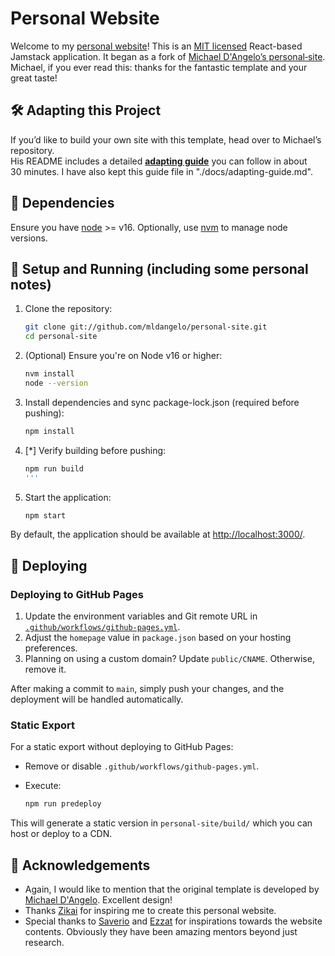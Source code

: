 # Personal Website

Welcome to my [personal website](https://zhangkai.io)! This is an [MIT licensed](https://github.com/mldangelo/personal-site/blob/main/LICENSE) React-based Jamstack application. It began as a fork of [Michael D'Angelo’s personal‑site](https://github.com/mldangelo/personal-site). Michael, if you ever read this: thanks for the fantastic template and your great taste!

## 🛠 Adapting this Project

If you’d like to build your own site with this template, head over to Michael’s repository.  
His README includes a detailed **[adapting guide](./docs/adapting-guide.md)** you can follow in about 30 minutes.
I have also kept this guide file in "./docs/adapting-guide.md".

## 🔧 Dependencies

Ensure you have [node](https://nodejs.org/) >= v16. Optionally, use [nvm](https://github.com/nvm-sh/nvm#installing-and-updating) to manage node versions.

## 🚀 Setup and Running (including some personal notes)

1. Clone the repository:

   ```bash
   git clone git://github.com/mldangelo/personal-site.git
   cd personal-site
   ```

2. (Optional) Ensure you're on Node v16 or higher:

   ```bash
   nvm install
   node --version
   ```

3. Install dependencies and sync package-lock.json (required before pushing):

   ```bash
   npm install
   ```

4. [*] Verify building before pushing:
   
   ```bash
   npm run build
   '''

4. Start the application:

   ```bash
   npm start
   ```

By default, the application should be available at [http://localhost:3000/](http://localhost:3000/).

## 🚢 Deploying

### Deploying to GitHub Pages

1. Update the environment variables and Git remote URL in [`.github/workflows/github-pages.yml`](.github/workflows/github-pages.yml).
2. Adjust the `homepage` value in `package.json` based on your hosting preferences.
3. Planning on using a custom domain? Update `public/CNAME`. Otherwise, remove it.

After making a commit to `main`, simply push your changes, and the deployment will be handled automatically.

### Static Export

For a static export without deploying to GitHub Pages:

- Remove or disable `.github/workflows/github-pages.yml`.
- Execute:

  ```bash
  npm run predeploy
  ```

This will generate a static version in `personal-site/build/` which you can host or deploy to a CDN.

## 🙌 Acknowledgements

- Again, I would like to mention that the original template is developed by [Michael D'Angelo](https://github.com/mldangelo/personal-site). Excellent design!
- Thanks [Zikai](https://zikailiu.com) for inspiring me to create this personal website.
- Special thanks to [Saverio](https://www.bsaver.io) and [Ezzat](https://www.elokda.info) for inspirations towards the website contents. Obviously they have been amazing mentors beyond just research.
